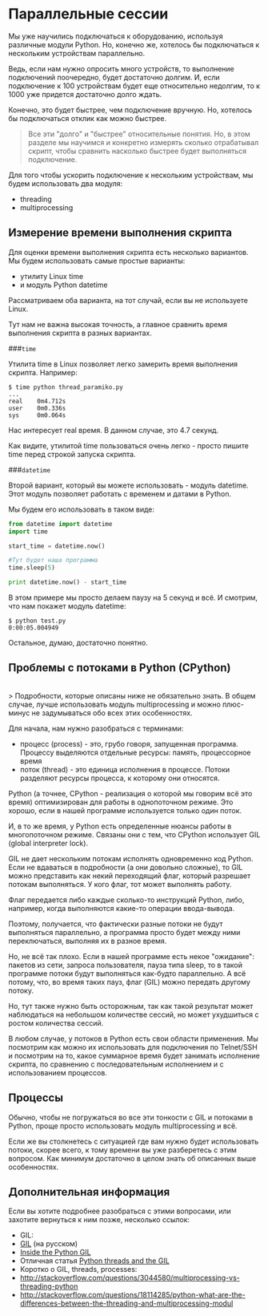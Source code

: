 # Параллельные сессии

Мы уже научились подключаться к оборудованию, используя различные модули Python. Но, конечно же, хотелось бы подключаться к нескольким устройствам параллельно.

Ведь, если нам нужно опросить много устройств, то выполнение подключений поочередно, будет достаточно долгим.
И, если подключение к 100 устройствам будет еще относительно недолгим, то к 1000 уже придется достаточно долго ждать.

Конечно, это будет быстрее, чем подключение вручную. Но, хотелось бы подключаться отклик как можно быстрее.

> Все эти "долго" и "быстрее" относительные понятия. Но, в этом разделе мы научимся и конкретно измерять сколько отрабатывал скрипт, чтобы сравнить насколько быстрее будет выполняться подключение.

Для того чтобы ускорить подключение к нескольким устройствам, мы будем использовать два модуля:
* threading
* multiprocessing

## Измерение времени выполнения скрипта

Для оценки времени выполнения скрипта есть несколько вариантов. Мы будем использовать самые простые варианты:
* утилиту Linux time
* и модуль Python datetime

Рассматриваем оба варианта, на тот случай, если вы не используете Linux.

Тут нам не важна высокая точность, а главное сравнить время выполнения скрипта в разных вариантах.

###```time```

Утилита time в Linux позволяет легко замерить время выполнения скрипта. Например:
```
$ time python thread_paramiko.py
...
real    0m4.712s
user    0m0.336s
sys     0m0.064s
```

Нас интересует real время. В данном случае, это 4.7 секунд.

Как видите, утилитой time пользоваться очень легко - просто пишите time перед строкой запуска скрипта.

###```datetime```

Второй вариант, который вы можете использовать - модуль datetime.
Этот модуль позволяет работать с временем и датами в Python.

Мы будем его использовать в таком виде:
```python
from datetime import datetime
import time

start_time = datetime.now()

#Тут будет наша программа
time.sleep(5)

print datetime.now() - start_time
```

В этом примере мы просто делаем паузу на 5 секунд и всё. И смотрим, что нам покажет модуль datetime:
```
$ python test.py
0:00:05.004949
```

Остальное, думаю, достаточно понятно.

## Проблемы с потоками в Python (CPython)

<br>
> Подробности, которые описаны ниже не обязательно знать. В общем случае, лучше использовать модуль multiprocessing и можно плюс-минус не задумываться обо всех этих особенностях. 


Для начала, нам нужно разобраться с терминами:
* процесс (process) - это, грубо говоря, запущенная программа. Процессу выделяются отдельные ресурсы: память, процессорное время
* поток (thread) - это единица исполнения в процессе. Потоки разделяют ресурсы процесса, к которому они относятся.

Python (а точнее, CPython - реализация о которой мы говорим всё это время) оптимизирован для работы в однопоточном режиме. Это хорошо, если в нашей программе используется только один поток.

И, в то же время, у Python есть определенные нюансы работы в многопоточном режиме. Связаны они с тем, что CPython использует GIL (global interpreter lock).

GIL не дает нескольким потокам исполнять одновременно код Python.
Если не вдаваться в подробности (а они довольно сложные), то GIL можно представить как некий переходящий флаг, который разрешает потокам выполняться.
У кого флаг, тот может выполнять работу.

Флаг передается либо каждые сколько-то инструкций Python, либо, например, когда выполняются какие-то операции ввода-вывода.

Поэтому, получается, что фактически разные потоки не будут выполняться параллельно, а программа просто будет между ними переключаться, выполняя их в разное время.

Но, не всё так плохо. Если в нашей программе есть некое "ожидание": пакетов из сети, запроса пользователя, пауза типа sleep, то в такой программе потоки будут выполняться как-будто параллельно.
А всё потому, что, во время таких пауз, флаг (GIL) можно передать другому потоку.

Но, тут также нужно быть осторожным, так как такой результат может наблюдаться на небольшом количестве сессий, но может ухудшиться с ростом количества сессий.

В любом случае, у потоков в Python есть свои области применения. Мы посмотрим как можно их использовать для подключения по Telnet/SSH и посмотрим на то, какое суммарное время будет занимать исполнение скрипта, по сравнению с последовательным исполнением и с использованием процессов.

## Процессы

Обычно, чтобы не погружаться во все эти тонкости с GIL и потоками в Python, проще просто использовать модуль multiprocessing и всё.

Если же вы столкнетесь с ситуацией где вам нужно будет использовать потоки, скорее всего, к тому времени вы уже разберетесь с этим вопросом. Как минимум достаточно в целом знать об описанных выше особенностях.

## Дополнительная информация

Если вы хотите подробнее разобраться с этими вопросами, или захотите вернуться к ним позже, несколько ссылок:
* GIL:
 * [GIL](http://asvetlov.blogspot.com/2011/07/gil.html) (на русском)
 * [Inside the Python GIL](http://www.dabeaz.com/python/GIL.pdf)
* Отличная статья [Python threads and the GIL](http://jessenoller.com/blog/2009/02/01/python-threads-and-the-global-interpreter-lock)
* Коротко о GIL, threads, processes:
 * http://stackoverflow.com/questions/3044580/multiprocessing-vs-threading-python
 * http://stackoverflow.com/questions/18114285/python-what-are-the-differences-between-the-threading-and-multiprocessing-modul
